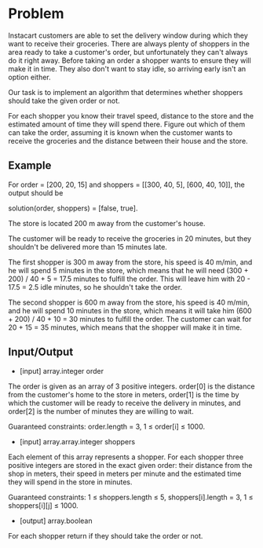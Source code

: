 # Problem

Instacart customers are able to set the delivery window during which they want to receive their groceries. There are always plenty of shoppers in the area ready to take a customer's order, but unfortunately they can't always do it right away. Before taking an order a shopper wants to ensure they will make it in time. They also don't want to stay idle, so arriving early isn't an option either.

Our task is to implement an algorithm that determines whether shoppers should take the given order or not.

For each shopper you know their travel speed, distance to the store and the estimated amount of time they will spend there. Figure out which of them can take the order, assuming it is known when the customer wants to receive the groceries and the distance between their house and the store.

## Example

For order = [200, 20, 15] and shoppers = [[300, 40, 5], [600, 40, 10]], the output should be

solution(order, shoppers) = [false, true].

The store is located 200 m away from the customer's house.

The customer will be ready to receive the groceries in 20 minutes, but they shouldn't be delivered more than 15 minutes late.

The first shopper is 300 m away from the store, his speed is 40 m/min, and he will spend 5 minutes in the store, which means that he will need (300 + 200) / 40 + 5 = 17.5 minutes to fulfill the order. This will leave him with 20 - 17.5 = 2.5 idle minutes, so he shouldn't take the order.

The second shopper is 600 m away from the store, his speed is 40 m/min, and he will spend 10 minutes in the store, which means it will take him (600 + 200) / 40 + 10 = 30 minutes to fulfill the order. The customer can wait for 20 + 15 = 35 minutes, which means that the shopper will make it in time.

## Input/Output

- [input] array.integer order

The order is given as an array of 3 positive integers. order[0] is the distance from the customer's home to the store in meters, order[1] is the time by which the customer will be ready to receive the delivery in minutes, and order[2] is the number of minutes they are willing to wait.

Guaranteed constraints:
order.length = 3,
1 ≤ order[i] ≤ 1000.

- [input] array.array.integer shoppers

Each element of this array represents a shopper. For each shopper three positive integers are stored in the exact given order: their distance from the shop in meters, their speed in meters per minute and the estimated time they will spend in the store in minutes.

Guaranteed constraints:
1 ≤ shoppers.length ≤ 5,
shoppers[i].length = 3,
1 ≤ shoppers[i][j] ≤ 1000.

- [output] array.boolean

For each shopper return if they should take the order or not.